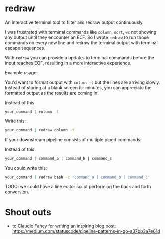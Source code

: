 
# redraw

An interactive terminal tool to filter and redraw output continuously.

I was frustrated with terminal commands like `column`, `sort`, `wc` not
showing any output until they encounter an EOF. So I wrote `redraw` to run
those commands on every new line and redraw the terminal output with 
terminal escape sequences.

With `redraw` you can provide a updates to terminal commands before the input
reaches EOF, resulting in a more interactive experience.

Example usage:

You'd want to format output with `column -t` but the lines are arriving 
slowly. Instead of staring at a blank screen for minutes, you can appreciate
the formatted output as the results are coming in.

Instead of this:

```bash
your_command | column -t
```

Write this:

```bash
your_command | redraw column -t
```

If your downstream pipeline consists of multiple piped commands:

Instead of this:

```bash
your_command | command_a | command_b | command_c
```

You could write this:

```bash
your_command | redraw bash -c 'command_a | command_b | command_c'
```

TODO: we could have a line editor script performing the back and forth conversion.

# Shout outs 

* to Claudio Fahey for writing an inspiring blog post: https://medium.com/statuscode/pipeline-patterns-in-go-a37bb3a7e61d
